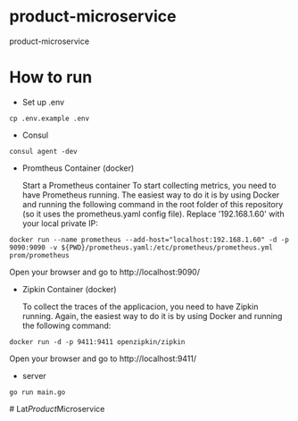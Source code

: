 # product-microservice
product-microservice

# How to run

- Set up .env
```
cp .env.example .env
```

- Consul
```
consul agent -dev
```

- Promtheus Container (docker)

  Start a Prometheus container
To start collecting metrics, you need to have Prometheus running. The easiest way to do it is by using Docker and running the following command in the root folder of this repository (so it uses the prometheus.yaml config file). Replace '192.168.1.60' with your local private IP:

```
docker run --name prometheus --add-host="localhost:192.168.1.60" -d -p 9090:9090 -v ${PWD}/prometheus.yaml:/etc/prometheus/prometheus.yml prom/prometheus
```

Open your browser and go to http://localhost:9090/

- Zipkin Container (docker)
  
  To collect the traces of the applicacion, you need to have Zipkin running. Again, the easiest way to do it is by using Docker and running the following command:

```
docker run -d -p 9411:9411 openzipkin/zipkin
```

Open your browser and go to http://localhost:9411/

- server
```
go run main.go
```
#   L a t _ P r o d u c t _ M i c r o s e r v i c e  
 
